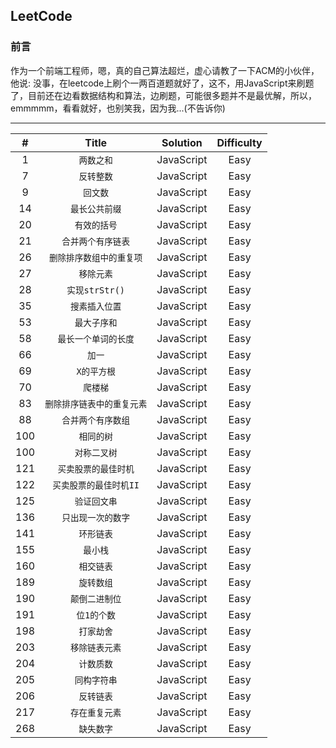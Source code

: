 ## LeetCode

### 前言
作为一个前端工程师，嗯，真的自己算法超烂，虚心请教了一下ACM的小伙伴，他说: 没事，在leetcode上刷个一两百道题就好了，这不，用JavaScript来刷题了，目前还在边看数据结构和算法，边刷题，可能很多题并不是最优解，所以，emmmmm，看看就好，也别笑我，因为我...(不告诉你)

-------


| # | Title | Solution | Difficulty |
| :------: | :------: | :------: | :------: | 
| 1 | `两数之和` |  JavaScript | Easy |
| 7 | `反转整数` |  JavaScript | Easy |
| 9 | `回文数` |  JavaScript | Easy |
| 14 | `最长公共前缀` |  JavaScript | Easy |
| 20 | `有效的括号` |  JavaScript | Easy |
| 21 | `合并两个有序链表` |  JavaScript | Easy |
| 26 | `删除排序数组中的重复项` |  JavaScript | Easy |
| 27 | `移除元素` |  JavaScript | Easy |
| 28 | `实现strStr()` |  JavaScript | Easy |
| 35 | `搜素插入位置` |  JavaScript | Easy |
| 53 | `最大子序和` |  JavaScript | Easy |
| 58 | `最长一个单词的长度` |  JavaScript | Easy |
| 66 | `加一` |  JavaScript | Easy |
| 69 | `X的平方根` |  JavaScript | Easy |
| 70 | `爬楼梯` |  JavaScript | Easy |
| 83 | `删除排序链表中的重复元素` |  JavaScript | Easy |
| 88 | `合并两个有序数组` |  JavaScript | Easy |
| 100 | `相同的树` |  JavaScript | Easy |
| 100 | `对称二叉树` |  JavaScript | Easy |
| 121 | `买卖股票的最佳时机` |  JavaScript | Easy |
| 122 | `买卖股票的最佳时机II` |  JavaScript | Easy |	
| 125 | `验证回文串` |  JavaScript | Easy |
| 136 | `只出现一次的数字` |  JavaScript | Easy |
| 141 | `环形链表` |  JavaScript | Easy |
| 155 | `最小栈` |  JavaScript | Easy |
| 160 | `相交链表` |  JavaScript | Easy |
| 189 | `旋转数组` |  JavaScript | Easy |
| 190 | `颠倒二进制位` |  JavaScript | Easy |	
| 191 | `位1的个数` |  JavaScript | Easy |	
| 198 | `打家劫舍` |  JavaScript | Easy |
| 203 | `移除链表元素` |  JavaScript | Easy |
| 204 | `计数质数` |  JavaScript | Easy |
| 205 | `同构字符串` |  JavaScript | Easy |
| 206 | `反转链表` |  JavaScript | Easy |
| 217 | `存在重复元素` |  JavaScript | Easy |
| 268 | `缺失数字` |  JavaScript | Easy |
